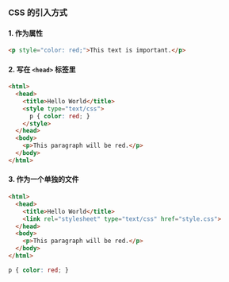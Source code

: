 ### CSS 的引入方式
#### 1. 作为属性

```html
<p style="color: red;">This text is important.</p>
```

#### 2. 写在 `<head>` 标签里

```html
<html>
  <head>
    <title>Hello World</title>
    <style type="text/css">
      p { color: red; }
    </style>
  </head>
  <body>
    <p>This paragraph will be red.</p>
  </body>
</html>
```

#### 3. 作为一个单独的文件

```html
<html>
  <head>
    <title>Hello World</title>
    <link rel="stylesheet" type="text/css" href="style.css">
  </head>
  <body>
    <p>This paragraph will be red.</p>
  </body>
</html>
```

```css
p { color: red; }
```
